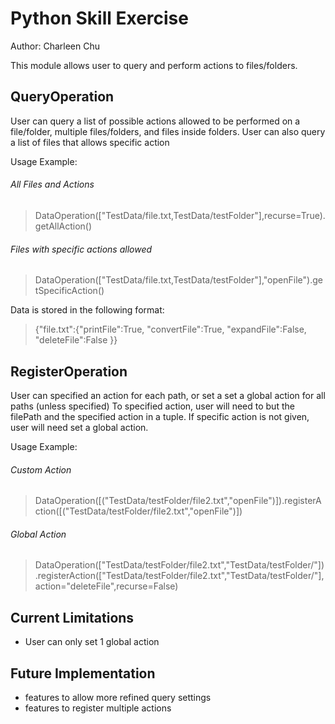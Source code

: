 # Python Skill Exercise
Author: Charleen Chu

This module allows user to query and perform actions to files/folders.

## QueryOperation 
User can query a list of possible actions allowed to be performed on a file/folder, multiple files/folders, and files inside folders. User can also query a list of files that allows specific action

Usage Example:
###### All Files and Actions
> DataOperation(["TestData/file.txt,TestData/testFolder"],recurse=True).getAllAction() 

###### Files with specific actions allowed
> DataOperation(["TestData/file.txt,TestData/testFolder"],"openFile").getSpecificAction()

Data is stored in the following format:
> {"file.txt":{"printFile":True, "convertFile":True, "expandFile":False, "deleteFile":False }}

## RegisterOperation 
User can specified an action for each path, or set a set a global action for all paths (unless specified)
To specified action, user will need to but the filePath and the specified action in a tuple. If specific action is not given, user will need set a global action. 

Usage Example:
###### Custom Action
> DataOperation([("TestData/testFolder/file2.txt","openFile")]).registerAction([("TestData/testFolder/file2.txt","openFile")])

###### Global Action
>DataOperation(["TestData/testFolder/file2.txt","TestData/testFolder/"]).registerAction(["TestData/testFolder/file2.txt","TestData/testFolder/"],action="deleteFile",recurse=False)

## Current Limitations
- User can only set 1 global action

## Future Implementation
- features to allow more refined query settings
- features to register multiple actions 








